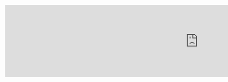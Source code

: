 <iframe src="http://1992archive.maydayrooms.org/DX/player/BN#embed?showAnnotations=true&amp;matchRatio=true" width="1265" height="239" frameborder="0" allowfullscreen></iframe>  


